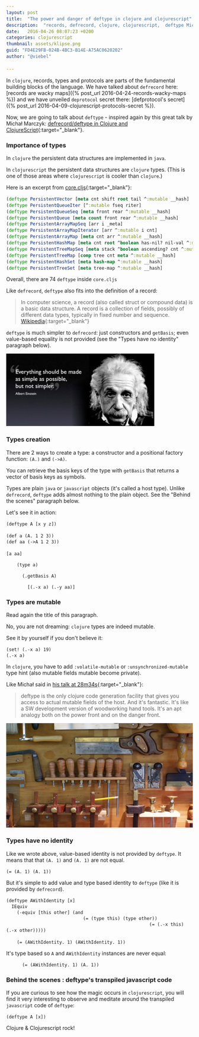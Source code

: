 ```yaml
---
layout: post
title:  "The power and danger of deftype in clojure and clojurescript"
description:  "records, defrecord, clojure, clojurescript,  deftype Michał Marczyk"
date:   2016-04-26 08:07:23 +0200
categories: clojurescript
thumbnail: assets/klipse.png
guid: "FD4E29FB-024B-4BC3-B14E-A75AC0620202"
author: "@viebel"

---
```


In `clojure`, records, types and protocols are parts of the fundamental building blocks of the language.
We have talked about `defrecord` here: [records are wacky maps]({% post_url 2016-04-24-records-wacky-maps %}) and we have unveiled `deprotocol` secret there: [defprotocol's secret]({% post_url 2016-04-09-clojurescript-protocols-secret  %}).

Now, we are going to talk about `deftype` - inspired again by this great talk by Michał Marczyk: [defrecord/deftype in Clojure and ClojureScript](https://youtu.be/vZtkqDIicqI){:target="_blank"}.


### Importance of types

In `clojure` the persistent data structures are implemented in `java`. 

In `clojurescript` the persistent data structures are `clojure` types. (This is one of those areas where `clojurescript` is cooler than `clojure`.)

Here is an excerpt from [core.cljs](https://github.com/clojure/clojurescript/blob/master/src/main/cljs/cljs/core.cljs#L6996){:target="_blank"}:


~~~clojure
(deftype PersistentVector [meta cnt shift root tail ^:mutable __hash]
(deftype PersistentQueueIter [^:mutable fseq riter]
(deftype PersistentQueueSeq [meta front rear ^:mutable __hash]
(deftype PersistentQueue [meta count front rear ^:mutable __hash]
(deftype PersistentArrayMapSeq [arr i _meta]
(deftype PersistentArrayMapIterator [arr ^:mutable i cnt]
(deftype PersistentArrayMap [meta cnt arr ^:mutable __hash]
(deftype PersistentHashMap [meta cnt root ^boolean has-nil? nil-val ^:mutable __hash]
(deftype PersistentTreeMapSeq [meta stack ^boolean ascending? cnt ^:mutable __hash]
(deftype PersistentTreeMap [comp tree cnt meta ^:mutable __hash]
(deftype PersistentHashSet [meta hash-map ^:mutable __hash]
(deftype PersistentTreeSet [meta tree-map ^:mutable __hash]
~~~

Overall, there are 74 `deftype` inside `core.cljs`


Like `defrecord`, `deftype` also fits into the definition of a record:

> In computer science, a record (also called struct or compound data) is a basic data structure. A record is a collection of fields, possibly of different data types, typically in fixed number and sequence. [Wikipedia](https://en.wikipedia.org/wiki/Record_(computer_science)){:target="_blank"} 


`deftype` is much simpler to `defrecord`: just constructors and `getBasis`; even value-based equality is not provided (see the "Types have no identity" paragraph below).

![Einstein](/assets/einstein_kiss.jpg)

### Types creation 

There are 2 ways to create a type: a constructor and a positional factory function: `(A.)` and `(->A)`.

You can retrieve the basis keys of the type with `getBasis` that returns a vector of basis keys as symbols.

Types are plain `java` or `javascript` objects (it's called a host type). Unlike `defrecord`, `deftype` adds almost nothing to the plain object. See the "Behind the scenes" paragraph below.


Let's see it in action:

~~~klipse
(deftype A [x y z])

(def a (A. 1 2 3))
(def aa (->A 1 2 3))

[a aa]
~~~
~~~klipse
    (type a)
~~~
~~~klipse
      (.getBasis A)
~~~
~~~klipse
        [(.-x a) (.-y aa)]
~~~


### Types are mutable

Read again the title of this paragraph.

No, you are not dreaming: `clojure` types are indeed mutable.

See it by yourself if you don't believe it:

~~~klipse
(set! (.-x a) 19)
(.-x a)
~~~

In `clojure`, you have to add `:volatile-mutable` or `:unsynchronized-mutable` type hint (also mutable fields mutable become private).

Like Michał said in [his talk at 28m34s](https://youtu.be/vZtkqDIicqI?t=28m34s){:target="_blank"}:

> deftype is the only clojure code generation facility that gives you access to actual mutable fields of the host. And it's fantastic. It's like a SW development version of woodworking hand tools. It's an apt analogy both on the power front and on the danger front.


![Woodworking](/assets/woodworking.jpg)

### Types have no identity

Like we wrote above, value-based identity is not provided by `deftype`. It means that that `(A. 1)` and `(A. 1)` are not equal.

~~~klipse
(= (A. 1) (A. 1))
~~~

But it's simple to add value and type based identity to `deftype` (like it is provided by `defrecord`).


~~~klipse
(deftype AWithIdentity [x]
  IEquiv
    (-equiv [this other] (and
                             (= (type this) (type other))
                                                      (= (.-x this) (.-x other)))))

    (= (AWithIdentity. 1) (AWithIdentity. 1))
~~~


It's type based so `A` and `AWithIdentity` instances are never equal:

~~~klipse
      (= (AWithIdentity. 1) (A. 1))
~~~


### Behind the scenes : deftype's transpiled javascript code

If you are curious to see how the magic occurs in `clojurescript`, you will find it very interesting to observe and meditate around the transpiled `javascript` code of `deftype`:



~~~klipse-js
(deftype A [x])
~~~

Clojure & Clojurescript rock!

[app-url-static]: http://app.klipse.tech?blog=klipse&js_only=1
[app-url]: http://app.klipse.tech?blog=klipse&static-fns=true&js_only=1

